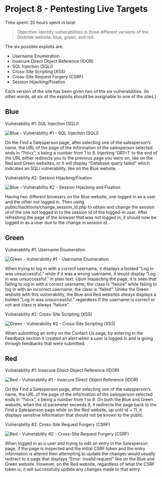 # Project 8 - Pentesting Live Targets

Time spent: 20 hours spent in total

> Objective: Identify vulnerabilities in three different versions of the Globitek website: blue, green, and red.

The six possible exploits are:
* Username Enumeration
* Insecure Direct Object Reference (IDOR)
* SQL Injection (SQLi)
* Cross-Site Scripting (XSS)
* Cross-Site Request Forgery (CSRF)
* Session Hijacking/Fixation

Each version of the site has been given two of the six vulnerabilities. (In other words, all six of the exploits should be assignable to one of the sites.)

## Blue

Vulnerability #1: SQL Injection (SQLi)

![Blue - Vulnerability #1 - SQL Injection (SQLi)](https://user-images.githubusercontent.com/58193323/80174218-f9896400-85bf-11ea-929c-77e46c933a7d.gif)

On the Find a Salesperson page, after selecting one of the salesperson’s name, the URL of the page of the information of the salesperson selected ends in “?id=x”, x being a number from 1 to 9. Injecting 'OR1=1' to the end of the URL either redirects you to the previous page you were on, like on the Red and Green websites, or it will display “Database query failed” which indicates an SQLi vulnerability, like on the Blue website.  

Vulnerability #2: Session Hijacking/Fixation

![Blue - Vulnerability #2 - Session Hijacking and Fixation](https://user-images.githubusercontent.com/58193323/80174248-19208c80-85c0-11ea-932b-4a2def92c35f.gif)

Having two different browsers on the Blue website, one logged in as a user and the other not logged in. Then using public/hacktools/change_session_id.php to obtain and change the session id of the one not logged in to the session id of the logged-in user. After refreshing the page of the browser that was not logged in, it should now be logged in as a user due to the change in session id. 

## Green

Vulnerability #1: Username Enumeration

![Green - Vulnerability #1 - Username Enumeration](https://user-images.githubusercontent.com/58193323/80174272-2b022f80-85c0-11ea-9162-fbd621ac7251.gif)

When trying to log in with a correct username, it displays a bolded “Log in was unsuccessful.” while if it was a wrong username, it would display “Log in was unsuccessful.” in plain text. Upon inspecting the page, it is seen that failing to log in with a correct username, the class is “failure” while failing to log in with an incorrect username, the class is “failed”. Unlike the Green website with this vulnerability, the Blue and Red websites always displays a bolded “Log in was unsuccessful.” regardless if the username is correct or not and class is always “failure”.

Vulnerability #2: Cross-Site Scripting (XSS)

![Green - Vulnerability #2 - Cross-Site Scripting (XSS)](https://user-images.githubusercontent.com/58193323/80174294-3a817880-85c0-11ea-8f53-226ba92371b6.gif)

When submitting an entry on the Contact Us page, by entering <script>alert('Bo found the XSS!')</script> in the Feedback section it created an alert when a user is logged in and is going through feedbacks that were submitted. 


## Red

Vulnerability #1: Insecure Direct Object Reference (IDOR)

![Red - Vulnerability #1 - Insecure Direct Object Reference (IDOR)](https://user-images.githubusercontent.com/58193323/80174322-4bca8500-85c0-11ea-9dbd-c0af77e11c56.gif)

On the Find a Salesperson page, after selecting one of the salesperson’s name, the URL of the page of the information of the salesperson selected ends in “?id=x”, x being a number from 1 to 9. On both the Blue and Green website, when the id parameter exceeds 9, it redirects the page back to the Find a Salesperson page while on the Red website, up until id = 11, it displays sensitive information that should not be known to the public.

Vulnerability #2: Cross-Site Request Forgery (CSRF)

![Red - Vulnerability #2 - Cross-Site Request Forgery (CSRF)](https://user-images.githubusercontent.com/58193323/80174332-55ec8380-85c0-11ea-8eb3-d3d5e1149e91.gif)

When logged in as a user and trying to edit an entry in the Salesperson page, if the page is inspected and the initial CSRF token and the entry information is altered then attempting to update the changes would usually redirect to a page that displays “Error: invalid request” like on the Blue and Green website. However, on the Red website, regardless of what the CSRF token is, it will successfully update any changes made to that entry. 

